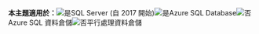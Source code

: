 <Token>**本主題適用於：**![是](media/yes.png)SQL Server (自 2017 開始)![是](media/yes.png)Azure SQL Database![否](media/no.png)Azure SQL 資料倉儲![否](media/no.png)平行處理資料倉儲</Token>

